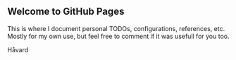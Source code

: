 ## Welcome to GitHub Pages

This is where I document personal TODOs, configurations, references, etc. Mostly for my own use, but feel free to comment if it was usefull for you too. 

Håvard

